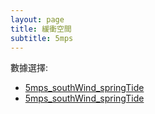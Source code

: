 ```yaml
---
layout: page
title: 緩衝空間
subtitle: 5mps
---
```


數據選擇:
- <a href="5mps_southWind_neapTide.md">5mps_southWind_springTide</a>
- <a href="5mps_southWind_neapTide.md">5mps_southWind_springTide</a>

